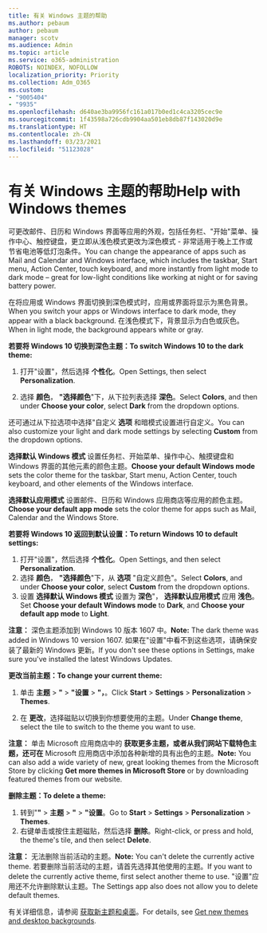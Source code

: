 ```yaml
---
title: 有关 Windows 主题的帮助
ms.author: pebaum
author: pebaum
manager: scotv
ms.audience: Admin
ms.topic: article
ms.service: o365-administration
ROBOTS: NOINDEX, NOFOLLOW
localization_priority: Priority
ms.collection: Adm_O365
ms.custom:
- "9005404"
- "9935"
ms.openlocfilehash: d640ae3ba9956fc161a017b0ed1c4ca3205cec9e
ms.sourcegitcommit: 1f43598a726cdb9904aa501eb8db87f143020d9e
ms.translationtype: HT
ms.contentlocale: zh-CN
ms.lasthandoff: 03/23/2021
ms.locfileid: "51123028"
---
```

# <a name="help-with-windows-themes"></a><span data-ttu-id="4a5db-102">有关 Windows 主题的帮助</span><span class="sxs-lookup"><span data-stu-id="4a5db-102">Help with Windows themes</span></span>

<span data-ttu-id="4a5db-103">可更改邮件、日历和 Windows 界面等应用的外观，包括任务栏、"开始"菜单、操作中心、触控键盘，更立即从浅色模式更改为深色模式 - 非常适用于晚上工作或节省电池等低灯泡条件。</span><span class="sxs-lookup"><span data-stu-id="4a5db-103">You can change the appearance of apps such as Mail and Calendar and Windows interface, which includes the taskbar, Start menu, Action Center, touch keyboard, and more instantly from light mode to dark mode – great for low-light conditions like working at night or for saving battery power.</span></span>  

<span data-ttu-id="4a5db-104">在将应用或 Windows 界面切换到深色模式时，应用或界面将显示为黑色背景。</span><span class="sxs-lookup"><span data-stu-id="4a5db-104">When you switch your apps or Windows interface to dark mode, they appear with a black background.</span></span> <span data-ttu-id="4a5db-105">在浅色模式下，背景显示为白色或灰色。</span><span class="sxs-lookup"><span data-stu-id="4a5db-105">When in light mode, the background appears white or gray.</span></span>
 
<span data-ttu-id="4a5db-106">**若要将 Windows 10 切换到深色主题：**</span><span class="sxs-lookup"><span data-stu-id="4a5db-106">**To switch Windows 10 to the dark theme:**</span></span>

1. <span data-ttu-id="4a5db-107">打开"设置"，然后选择 **个性化**。</span><span class="sxs-lookup"><span data-stu-id="4a5db-107">Open Settings, then select **Personalization**.</span></span>
  
1. <span data-ttu-id="4a5db-108">选择 **颜色**， **"选择颜色**"下，从下拉列表选择 **深色**。</span><span class="sxs-lookup"><span data-stu-id="4a5db-108">Select **Colors**, and then under **Choose your color**, select **Dark** from the dropdown options.</span></span>

<span data-ttu-id="4a5db-109">还可通过从下拉选项中选择"自定义 **选项** 和暗模式设置进行自定义。</span><span class="sxs-lookup"><span data-stu-id="4a5db-109">You can also customize your light and dark mode settings by selecting **Custom** from the dropdown options.</span></span>

<span data-ttu-id="4a5db-110">**选择默认 Windows 模式** 设置任务栏、开始菜单、操作中心、触摸键盘和 Windows 界面的其他元素的颜色主题。</span><span class="sxs-lookup"><span data-stu-id="4a5db-110">**Choose your default Windows mode** sets the color theme for the taskbar, Start menu, Action Center, touch keyboard, and other elements of the Windows interface.</span></span>  

<span data-ttu-id="4a5db-111">**选择默认应用模式** 设置邮件、日历和 Windows 应用商店等应用的颜色主题。</span><span class="sxs-lookup"><span data-stu-id="4a5db-111">**Choose your default app mode** sets the color theme for apps such as Mail, Calendar and the Windows Store.</span></span>
 
<span data-ttu-id="4a5db-112">**若要将 Windows 10 返回到默认设置：**</span><span class="sxs-lookup"><span data-stu-id="4a5db-112">**To return Windows 10 to default settings:**</span></span>

1. <span data-ttu-id="4a5db-113">打开"设置"，然后选择 **个性化**。</span><span class="sxs-lookup"><span data-stu-id="4a5db-113">Open Settings, and then select **Personalization**.</span></span>  
1. <span data-ttu-id="4a5db-114">选择 **颜色**， **"选择颜色**"下，从 **选项** "自定义颜色"。</span><span class="sxs-lookup"><span data-stu-id="4a5db-114">Select **Colors**, and under **Choose your color**, select **Custom** from the dropdown options.</span></span>  
1. <span data-ttu-id="4a5db-115">设置 **选择默认 Windows 模式** 设置为 **深色**"， **选择默认应用模式** 应用 **浅色**。</span><span class="sxs-lookup"><span data-stu-id="4a5db-115">Set **Choose your default Windows mode** to **Dark**, and **Choose your default app mode** to **Light**.</span></span>

<span data-ttu-id="4a5db-116">**注意：** 深色主题添加到 Windows 10 版本 1607 中。</span><span class="sxs-lookup"><span data-stu-id="4a5db-116">**Note:** The dark theme was added in Windows 10 version 1607.</span></span> <span data-ttu-id="4a5db-117">如果在"设置"中看不到这些选项，请确保安装了最新的 Windows 更新。</span><span class="sxs-lookup"><span data-stu-id="4a5db-117">If you don't see these options in Settings, make sure you've installed the latest Windows Updates.</span></span>

<span data-ttu-id="4a5db-118">**更改当前主题：**</span><span class="sxs-lookup"><span data-stu-id="4a5db-118">**To change your current theme:**</span></span>

1. <span data-ttu-id="4a5db-119">单击 **主题** > **"** > **"设置** > **"，**。</span><span class="sxs-lookup"><span data-stu-id="4a5db-119">Click **Start** > **Settings** > **Personalization** > **Themes**.</span></span>  

1. <span data-ttu-id="4a5db-120">在 **更改**，选择磁贴以切换到你想要使用的主题。</span><span class="sxs-lookup"><span data-stu-id="4a5db-120">Under **Change theme**, select the tile to switch to the theme you want to use.</span></span> 

<span data-ttu-id="4a5db-121">**注意：** 单击 Microsoft 应用商店中的 **获取更多主题，或者从我们网站下载特色主题，还可在** Microsoft 应用商店中添加各种新增的具有出色的主题。</span><span class="sxs-lookup"><span data-stu-id="4a5db-121">**Note:** You can also add a wide variety of new, great looking themes from the Microsoft Store by clicking **Get more themes in Microsoft Store** or by downloading featured themes from our website.</span></span>

<span data-ttu-id="4a5db-122">**删除主题：**</span><span class="sxs-lookup"><span data-stu-id="4a5db-122">**To delete a theme:**</span></span>

1. <span data-ttu-id="4a5db-123">转到"**"** > **主题** > **"** > **"设置**。</span><span class="sxs-lookup"><span data-stu-id="4a5db-123">Go to **Start** > **Settings** > **Personalization** > **Themes**.</span></span> 
1. <span data-ttu-id="4a5db-124">右键单击或按住主题磁贴，然后选择 **删除**。</span><span class="sxs-lookup"><span data-stu-id="4a5db-124">Right-click, or press and hold, the theme's tile, and then select **Delete**.</span></span> 

<span data-ttu-id="4a5db-125">**注意：** 无法删除当前活动的主题。</span><span class="sxs-lookup"><span data-stu-id="4a5db-125">**Note:** You can't delete the currently active theme.</span></span> <span data-ttu-id="4a5db-126">若要删除当前活动的主题，请首先选择其他使用的主题。</span><span class="sxs-lookup"><span data-stu-id="4a5db-126">If you want to delete the currently active theme, first select another theme to use.</span></span> <span data-ttu-id="4a5db-127">"设置"应用还不允许删除默认主题。</span><span class="sxs-lookup"><span data-stu-id="4a5db-127">The Settings app also does not allow you to delete default themes.</span></span>

<span data-ttu-id="4a5db-128">有关详细信息，请参阅 [获取新主题和桌面](https://support.microsoft.com/windows/get-new-themes-and-desktop-backgrounds-09e3e0a6-02e3-5ecd-22a1-5d048e3cb0d3)。</span><span class="sxs-lookup"><span data-stu-id="4a5db-128">For details, see [Get new themes and desktop backgrounds](https://support.microsoft.com/windows/get-new-themes-and-desktop-backgrounds-09e3e0a6-02e3-5ecd-22a1-5d048e3cb0d3).</span></span>
